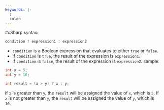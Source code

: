 ```yaml
---
keywords: |-
  :
  colon
---
```

#cSharp 
syntax:
```c#
condition ? expression1 : expression2
```
- `condition` is a Boolean expression that evaluates to either `true` or `false`.
- If `condition` is `true`, the result of the expression is `expression1`.
- If `condition` is `false`, the result of the expression is `expression2`.
sample:
```c#
int x = 5;
int y = 10;

int result = (x > y) ? x : y;
```
if `x` is greater than `y`, the `result` will be assigned the value of `x`, which is `5`. If `x` is not greater than `y`, the `result` will be assigned the value of `y`, which is `10`.